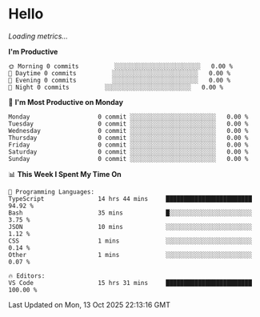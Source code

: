 # Hello

<!-- METRICS:START -->
<p><em>Loading metrics…</em></p>
<!-- METRICS:END -->

<!--START_SECTION:waka-->
**I'm Productive**

```text
🌞 Morning 0 commits          ░░░░░░░░░░░░░░░░░░░░░░░░   0.00 % 
🌆 Daytime 0 commits          ░░░░░░░░░░░░░░░░░░░░░░░░   0.00 % 
🌃 Evening 0 commits          ░░░░░░░░░░░░░░░░░░░░░░░░   0.00 % 
🌙 Night 0 commits          ░░░░░░░░░░░░░░░░░░░░░░░░   0.00 % 
```
📅 **I'm Most Productive on Monday**

```text
Monday                   0 commit ░░░░░░░░░░░░░░░░░░░░░░░░   0.00 % 
Tuesday                  0 commit ░░░░░░░░░░░░░░░░░░░░░░░░   0.00 % 
Wednesday                0 commit ░░░░░░░░░░░░░░░░░░░░░░░░   0.00 % 
Thursday                 0 commit ░░░░░░░░░░░░░░░░░░░░░░░░   0.00 % 
Friday                   0 commit ░░░░░░░░░░░░░░░░░░░░░░░░   0.00 % 
Saturday                 0 commit ░░░░░░░░░░░░░░░░░░░░░░░░   0.00 % 
Sunday                   0 commit ░░░░░░░░░░░░░░░░░░░░░░░░   0.00 % 
```

📊 **This Week I Spent My Time On**

```text
💬 Programming Languages: 
TypeScript               14 hrs 44 mins     ████████████████████████   94.92 % 
Bash                     35 mins            █░░░░░░░░░░░░░░░░░░░░░░░   3.75 % 
JSON                     10 mins            ░░░░░░░░░░░░░░░░░░░░░░░░   1.12 % 
CSS                      1 mins             ░░░░░░░░░░░░░░░░░░░░░░░░   0.14 % 
Other                    1 mins             ░░░░░░░░░░░░░░░░░░░░░░░░   0.07 % 

🔥 Editors: 
VS Code                  15 hrs 31 mins     ████████████████████████   100.00 % 
```

 Last Updated on Mon, 13 Oct 2025 22:13:16 GMT
<!--END_SECTION:waka-->
